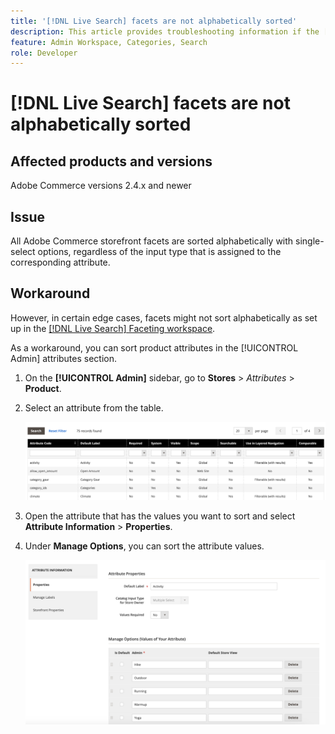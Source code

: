 ```yaml
---
title: '[!DNL Live Search] facets are not alphabetically sorted'
description: This article provides troubleshooting information if the [!DNL Live Search] facets are not alphabetically sorted.
feature: Admin Workspace, Categories, Search
role: Developer
---
```

# [!DNL Live Search] facets are not alphabetically sorted

## Affected products and versions

Adobe Commerce versions 2.4.x and newer

## Issue

All Adobe Commerce storefront facets are sorted alphabetically with single-select options, regardless of the input type that is assigned to the corresponding attribute.

## Workaround

However, in certain edge cases, facets might not sort alphabetically as set up in the [[!DNL Live Search] Faceting workspace](https://experienceleague.adobe.com/en/docs/commerce-merchant-services/live-search/live-search-admin/facets/faceting-workspace).

As a workaround, you can sort product attributes in the [!UICONTROL Admin] attributes section.

1. On the **[!UICONTROL Admin]** sidebar, go to **Stores** > *Attributes* > **Product**.
1. Select an attribute from the table.

   ![Attribute List](assets/attribute-list.png)

1. Open the attribute that has the values you want to sort and select **Attribute Information** > **Properties**. 
1. Under **Manage Options**, you can sort the attribute values.

    ![Sort attributes](assets/sort-attributes.png)
